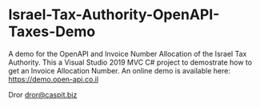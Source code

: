 # Israel-Tax-Authority-OpenAPI-Taxes-Demo
A demo for the OpenAPI and Invoice Number Allocation of the Israel Tax Authority.
This a Visual Studio 2019 MVC C# project to demostrate how to get an Invoice Allocation Number.
An online demo is available here: https://demo.open-api.co.il

Dror dror@caspit.biz
